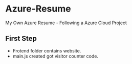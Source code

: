 # Azure-Resume
My Own Azure Resume - Following a Azure Cloud Project


## First Step
- Frotend folder contains website.
- main.js created got visitor counter code.

